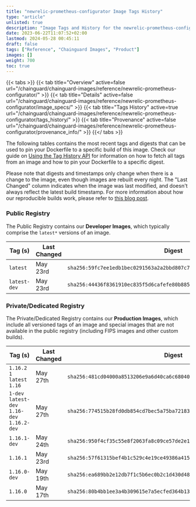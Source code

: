 ```yaml
---
title: "newrelic-prometheus-configurator Image Tags History"
type: "article"
unlisted: true
description: "Image Tags and History for the newrelic-prometheus-configurator Chainguard Image"
date: 2023-06-22T11:07:52+02:00
lastmod: 2024-05-28 00:45:11
draft: false
tags: ["Reference", "Chainguard Images", "Product"]
images: []
weight: 700
toc: true
---
```


{{< tabs >}}
{{< tab title="Overview" active=false url="/chainguard/chainguard-images/reference/newrelic-prometheus-configurator/" >}}
{{< tab title="Details" active=false url="/chainguard/chainguard-images/reference/newrelic-prometheus-configurator/image_specs/" >}}
{{< tab title="Tags History" active=true url="/chainguard/chainguard-images/reference/newrelic-prometheus-configurator/tags_history/" >}}
{{< tab title="Provenance" active=false url="/chainguard/chainguard-images/reference/newrelic-prometheus-configurator/provenance_info/" >}}
{{</ tabs >}}

The following tables contains the most recent tags and digests that can be used to pin your Dockerfile to a specific build of this image. Check our guide on [Using the Tag History API](/chainguard/chainguard-images/using-the-tag-history-api/) for information on how to fetch all tags from an image and how to pin your Dockerfile to a specific digest.

Please note that digests and timestamps only change when there is a change to the image, even though images are rebuilt every night. The "Last Changed" column indicates when the image was last modified, and doesn't always reflect the latest build timestamp. For more information about how our reproducible builds work, please refer to [this blog post](https://www.chainguard.dev/unchained/reproducing-chainguards-reproducible-image-builds).

### Public Registry
The Public Registry contains our **Developer Images**, which typically comprise the `latest*` versions of an image.

| Tag (s)       | Last Changed | Digest                                                                    |
|---------------|--------------|---------------------------------------------------------------------------|
|  `latest`     | May 23rd     | `sha256:59fc7ee1edb1bec0291563a2a2bbd807c7443f779129ac35d1ae1516baebe7d3` |
|  `latest-dev` | May 23rd     | `sha256:44436f8361910ec835f5d6cafefe80b88553e98c9e044ccf367654246991d1eb` |


### Private/Dedicated Registry
The Private/Dedicated Registry contains our **Production Images**, which include all versioned tags of an image and special images that are not available in the public registry (including FIPS images and other custom builds).

| Tag (s)                                       | Last Changed | Digest                                                                    |
|-----------------------------------------------|--------------|---------------------------------------------------------------------------|
|  `1.16.2` `1` `latest` `1.16`                 | May 27th     | `sha256:481cd04000a8513206e9a6d40ca6c68040af08d67b1653007e836b90b7d6a736` |
|  `1-dev` `latest-dev` `1.16-dev` `1.16.2-dev` | May 27th     | `sha256:774515b28fd0db854cd7bec5a75ba72183a3b2f1e19828cd1bce26aae8a44bd5` |
|  `1.16.1-dev`                                 | May 24th     | `sha256:950f4cf35c55e8f2063fa8c09ce57de2e14f9772c77e58bb1631c016e02dea34` |
|  `1.16.1`                                     | May 23rd     | `sha256:57f61315bef4b1c529c4e19ce49386a415bb7550676ea45ce7a25bc851ca9aa0` |
|  `1.16.0-dev`                                 | May 19th     | `sha256:ea689bb2e12db7f1c5b6ec0b2c1d430d48057c44e50f3e2cdb62bdf16b1a67d0` |
|  `1.16.0`                                     | May 17th     | `sha256:80b4bb1ee3a4b309615e7a5ecfed364b13739470a28fb042bee5224d3b0e04f9` |

